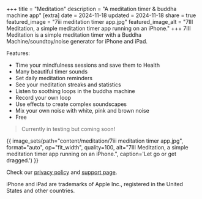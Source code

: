 +++
title = "Meditation"
description = "A meditation timer & buddha machine app"
[extra]
date = 2024-11-18
updated = 2024-11-18
share = true
featured_image = "7iii meditation timer app.jpg"
featured_image_alt = "7III Meditation, a simple meditation timer app running on an iPhone."
+++
7III Meditation is a simple meditation timer with a Buddha Machine/soundtoy/noise generator for iPhone and iPad.

Features:
-	Time your mindfulness sessions and save them to Health
- Many beautiful timer sounds
- Set daily meditation reminders
-	See your meditation streaks and statistics
-	Listen to soothing loops in the buddha machine
-	Record your own loop
-	Use effects to create complex soundscapes
-	Mix your own noise with white, pink and brown noise
-	Free

>Currently in testing but coming soon!

<!-- {{ appstore_button(tagline="Pause, breathe, and try it for free!", url="https://apps.apple.com/app/id6738342562") }} -->

{{ image_sets(path="content/meditation/7iii meditation timer app.jpg", format="auto", op="fit_width", quality=100, alt="7III Meditation, a simple meditation timer app running on an iPhone.", caption='Let go or get dragged.') }}


Check our [privacy policy](/meditation/privacy-policy) and [support page](/meditation/support).

<div class="footnote-definition"><p>iPhone and iPad are trademarks of Apple Inc., registered in the United States and other countries.</p></div>